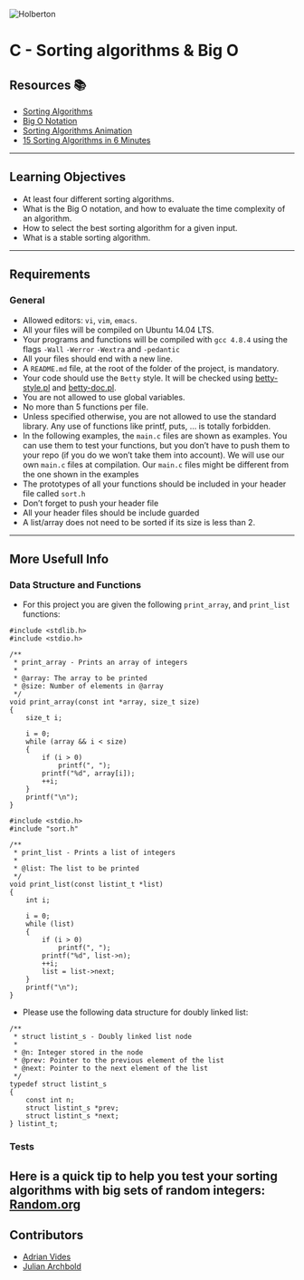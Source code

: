 ![Holberton](https://www.google.com/imgres?imgurl=https%3A%2F%2Fwww.holbertonschool.com%2Fholberton-logo.png&imgrefurl=https%3A%2F%2Fwww.holbertonschool.com%2Fcampus_life%2Fmedellin&tbnid=-eG0CiRRlQv9sM&vet=12ahUKEwjAz-fHo87uAhVLqlkKHfM2DHIQMygBegUIARCcAQ..i&docid=pDGHPh71mZqlYM&w=409&h=128&q=holberton%20colombia&ved=2ahUKEwjAz-fHo87uAhVLqlkKHfM2DHIQMygBegUIARCcAQ)

# C - Sorting algorithms & Big O

## Resources :books:

* [Sorting Algorithms](https://intranet.hbtn.io/rltoken/tmzgO7xhCpNgPUxVhLKibw)
* [Big O Notation](https://intranet.hbtn.io/rltoken/XrLMaOhUMHfwsFEz15TVow)
* [Sorting Algorithms Animation](https://intranet.hbtn.io/rltoken/kJ7rgWoqdLnxSnSEoAiFCQ)
* [15 Sorting Algorithms in 6 Minutes](https://intranet.hbtn.io/rltoken/RdvoGNMTJ6Hq34aJ_HmCqA)
-------------------------------------------

## Learning Objectives

* At least four different sorting algorithms.
* What is the Big O notation, and how to evaluate the time complexity of an algorithm.
* How to select the best sorting algorithm for a given input.
* What is a stable sorting algorithm.
-----------------------------------------

## Requirements

### General
* Allowed editors: ```vi```, ```vim```, ```emacs```.
* All your files will be compiled on Ubuntu 14.04 LTS.
* Your programs and functions will be compiled with ```gcc 4.8.4``` using the flags ```-Wall``` ```-Werror``` ```-Wextra``` and ```-pedantic```
* All your files should end with a new line.
* A ```README.md``` file, at the root of the folder of the project, is mandatory.
* Your code should use the ```Betty``` style. It will be checked using [betty-style.pl](https://github.com/holbertonschool/Betty/blob/master/betty-style.pl) and [betty-doc.pl](https://github.com/holbertonschool/Betty/blob/master/betty-doc.pl).
* You are not allowed to use global variables.
* No more than 5 functions per file.
* Unless specified otherwise, you are not allowed to use the standard library. Any use of functions like printf, puts, … is totally forbidden.
* In the following examples, the ```main.c``` files are shown as examples. You can use them to test your functions, but you don’t have to push them to your repo (if you   do we won’t take them into account). We will use our own ```main.c``` files at compilation. Our ```main.c``` files might be different from the one shown in the examples
* The prototypes of all your functions should be included in your header file called ```sort.h```
* Don’t forget to push your header file
* All your header files should be include guarded
* A list/array does not need to be sorted if its size is less than 2.
---------------------------------------------------------------------

## More Usefull Info

### Data Structure and Functions

* For this project you are given the following ```print_array```, and ```print_list``` functions:
```
#include <stdlib.h>
#include <stdio.h>

/**
 * print_array - Prints an array of integers
 *
 * @array: The array to be printed
 * @size: Number of elements in @array
 */
void print_array(const int *array, size_t size)
{
    size_t i;

    i = 0;
    while (array && i < size)
    {
        if (i > 0)
            printf(", ");
        printf("%d", array[i]);
        ++i;
    }
    printf("\n");
}
```
```
#include <stdio.h>
#include "sort.h"

/**
 * print_list - Prints a list of integers
 *
 * @list: The list to be printed
 */
void print_list(const listint_t *list)
{
    int i;

    i = 0;
    while (list)
    {
        if (i > 0)
            printf(", ");
        printf("%d", list->n);
        ++i;
        list = list->next;
    }
    printf("\n");
}
```
* Please use the following data structure for doubly linked list:
```
/**
 * struct listint_s - Doubly linked list node
 *
 * @n: Integer stored in the node
 * @prev: Pointer to the previous element of the list
 * @next: Pointer to the next element of the list
 */
typedef struct listint_s
{
    const int n;
    struct listint_s *prev;
    struct listint_s *next;
} listint_t;
```
### Tests
Here is a quick tip to help you test your sorting algorithms with big sets of random integers: [Random.org](https://intranet.hbtn.io/rltoken/KkFXByKWf55lTK32JnY62w)
----------------------------------------------------------

## Contributors

* [Adrian Vides](https://github.com/AdrianVides56)
* [Julian Archbold](https://github.com/kiba0510)
